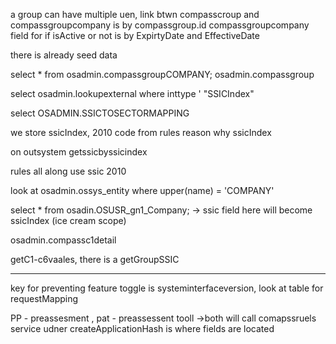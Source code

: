a group can have multiple uen,
link btwn compasscroup and compassgroupcompany is by compassgroup.id
compassgroupcompany field for if isActive or not is by ExpirtyDate and EffectiveDate

there is already seed data

select * from osadmin.compassgroupCOMPANY;
						osadmin.compassgroup

select osadmin.lookupexternal where inttype ' "SSICIndex"

select  OSADMIN.SSICTOSECTORMAPPING

we store ssicIndex,  2010 code from rules
	reason why ssicIndex

on outsystem getssicbyssicindex

rules all along use ssic 2010

look at osadmin.ossys_entity where upper(name) = 'COMPANY'

select * from osadin.OSUSR_gn1_Company; -> ssic field here will become ssicIndex (ice cream scope)

osadmin.compassc1detail

getC1-c6vaales, there is a getGroupSSIC

---

key for preventing feature toggle is systeminterfaceversion, look at table for requestMapping

PP - preassesment , pat - preassessent tooll ->both will call comapssruels service
udner createApplicationHash is where fields are located